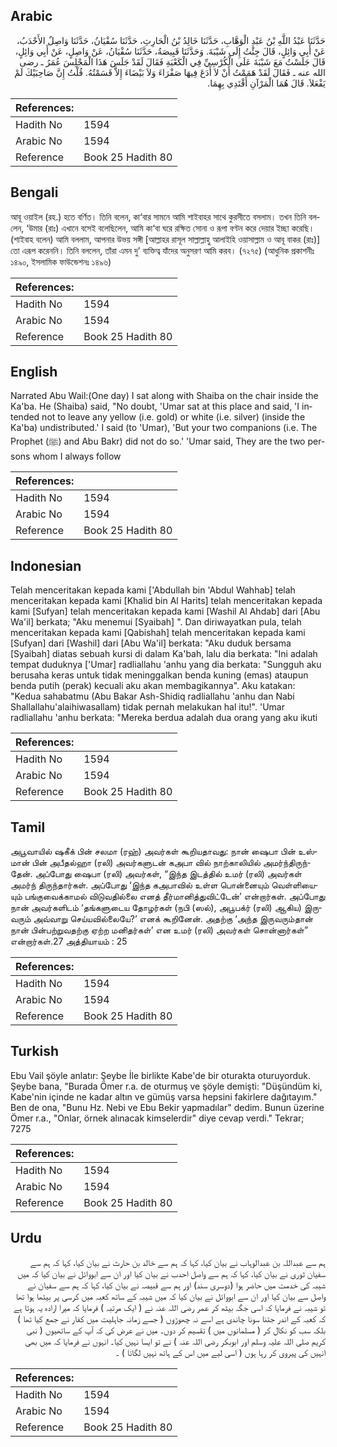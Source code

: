 ## Arabic


<div dir="rtl" lang="ar" style={{fontSize:'larger',backgroundColor:'#f8f9fa',padding:20}}>
حَدَّثَنَا عَبْدُ اللَّهِ بْنُ عَبْدِ الْوَهَّابِ، حَدَّثَنَا خَالِدُ بْنُ الْحَارِثِ، حَدَّثَنَا سُفْيَانُ، حَدَّثَنَا وَاصِلٌ الأَحْدَبُ، عَنْ أَبِي وَائِلٍ، قَالَ جِئْتُ إِلَى شَيْبَةَ‏.‏ وَحَدَّثَنَا قَبِيصَةُ، حَدَّثَنَا سُفْيَانُ، عَنْ وَاصِلٍ، عَنْ أَبِي وَائِلٍ، قَالَ جَلَسْتُ مَعَ شَيْبَةَ عَلَى الْكُرْسِيِّ فِي الْكَعْبَةِ فَقَالَ لَقَدْ جَلَسَ هَذَا الْمَجْلِسَ عُمَرُ ـ رضى الله عنه ـ فَقَالَ لَقَدْ هَمَمْتُ أَنْ لاَ أَدَعَ فِيهَا صَفْرَاءَ وَلاَ بَيْضَاءَ إِلاَّ قَسَمْتُهُ‏.‏ قُلْتُ إِنَّ صَاحِبَيْكَ لَمْ يَفْعَلاَ‏.‏ قَالَ هُمَا الْمَرْآنِ أَقْتَدِي بِهِمَا‏.‏
</div>
<div style={{backgroundColor:'#f8f9fa',padding:20, marginBottom: 10}}><table> <thead> <tr> <th>References:</th> <th></th> </tr> </thead> <tbody><tr><td>Hadith No</td><td>1594</td></tr><tr><td>Arabic No</td><td>1594</td></tr><tr><td>Reference</td><td>Book 25 Hadith 80</td></tr></tbody></table></div>

## Bengali


<div dir="ltr" lang="bn" style={{fontSize:'larger',backgroundColor:'#f8f9fa',padding:20}}>
আবূ ওয়াইল (রহ.) হতে বর্ণিত। তিনি বলেন, কা‘বার সামনে আমি শাইবাহর সাথে কুরসীতে বসলাম। তখন তিনি বললেন, ‘উমার (রাঃ) এখানে বসেই বলেছিলেন, আমি কা‘বা ঘরে রক্ষিত সোনা ও রূপা বণ্টন করে দেয়ার ইচ্ছা করেছি। (শাইবাহ বলেন) আমি বললাম, আপনার উভয় সঙ্গী [আল্লাহর রাসূল সাল্লাল্লাহু আলাইহি ওয়াসাল্লাম ও আবূ বাকর (রাঃ)] তো এরূপ করেননি। তিনি বললেন, তাঁরা এমন দু’ ব্যক্তিত্ব যাঁদের অনুসরণ আমি করব। (৭২৭৫) (আধুনিক প্রকাশনীঃ ১৪৯০, ইসলামিক ফাউন্ডেশনঃ ১৪৯৬)
</div>
<div style={{backgroundColor:'#f8f9fa',padding:20, marginBottom: 10}}><table> <thead> <tr> <th>References:</th> <th></th> </tr> </thead> <tbody><tr><td>Hadith No</td><td>1594</td></tr><tr><td>Arabic No</td><td>1594</td></tr><tr><td>Reference</td><td>Book 25 Hadith 80</td></tr></tbody></table></div>

## English


<div dir="ltr" lang="en" style={{fontSize:'larger',backgroundColor:'#f8f9fa',padding:20}}>
Narrated Abu Wail:(One day) I sat along with Shaiba on the chair inside the Ka'ba. He (Shaiba) said, "No doubt, 'Umar sat at this place and said, 'I intended not to leave any yellow (i.e. gold) or white (i.e. silver) (inside the Ka'ba) undistributed.' I said (to 'Umar), 'But your two companions (i.e. The Prophet (ﷺ) and Abu Bakr) did not do so.' 'Umar said, They are the two persons whom I always follow
</div>
<div style={{backgroundColor:'#f8f9fa',padding:20, marginBottom: 10}}><table> <thead> <tr> <th>References:</th> <th></th> </tr> </thead> <tbody><tr><td>Hadith No</td><td>1594</td></tr><tr><td>Arabic No</td><td>1594</td></tr><tr><td>Reference</td><td>Book 25 Hadith 80</td></tr></tbody></table></div>

## Indonesian


<div dir="ltr" lang="id" style={{fontSize:'larger',backgroundColor:'#f8f9fa',padding:20}}>
Telah menceritakan kepada kami ['Abdullah bin 'Abdul Wahhab] telah menceritakan kepada kami [Khalid bin Al Harits] telah menceritakan kepada kami [Sufyan] telah menceritakan kepada kami [Washil Al Ahdab] dari [Abu Wa'il] berkata; "Aku menemui [Syaibah] ". Dan diriwayatkan pula, telah menceritakan kepada kami [Qabishah] telah menceritakan kepada kami [Sufyan] dari [Washil] dari [Abu Wa'il] berkata: "Aku duduk bersama [Syaibah] diatas sebuah kursi di dalam Ka'bah, lalu dia berkata: "Ini adalah tempat duduknya ['Umar] radliallahu 'anhu yang dia berkata: "Sungguh aku berusaha keras untuk tidak meninggalkan benda kuning (emas) ataupun benda putih (perak) kecuali aku akan membagikannya". Aku katakan: "Kedua sahabatmu (Abu Bakar Ash-Shidiq radliallahu 'anhu dan Nabi Shallallahu'alaihiwasallam) tidak pernah melakukan hal itu!". 'Umar radliallahu 'anhu berkata: "Mereka berdua adalah dua orang yang aku ikuti
</div>
<div style={{backgroundColor:'#f8f9fa',padding:20, marginBottom: 10}}><table> <thead> <tr> <th>References:</th> <th></th> </tr> </thead> <tbody><tr><td>Hadith No</td><td>1594</td></tr><tr><td>Arabic No</td><td>1594</td></tr><tr><td>Reference</td><td>Book 25 Hadith 80</td></tr></tbody></table></div>

## Tamil


<div dir="ltr" lang="ta" style={{fontSize:'larger',backgroundColor:'#f8f9fa',padding:20}}>
அபூவாயில் ஷகீக் பின் சலமா (ரஹ்) அவர்கள் கூறியதாவது: நான் ஷைபா பின் உஸ்மான் பின் அபீதல்ஹா (ரலி) அவர்களுடன் கஅபா வில் நாற்காலியில் அமர்ந்திருந்தேன். அப்போது ஷைபா (ரலி) அவர்கள், “இந்த இடத்தில் உமர் (ரலி) அவர்கள் அமர்ந் திருந்தார்கள். அப்போது ‘இந்த கஅபாவில் உள்ள பொன்னையும் வெள்ளியையும் பங்குவைக்காமல் விடுவதில்லை எனத் தீர்மானித்துவிட்டேன்’ என்றார்கள். அப்போது நான் அவர்களிடம் ‘தங்களுடைய தோழர்கள் (நபி (ஸல்), அபூபக்ர் (ரலி) ஆகிய) இருவரும் அவ்வாறு செய்யவில்லையே?’ எனக் கூறினேன். அதற்கு ‘அந்த இருவரும்தான் நான் பின்பற்றுவதற்கு ஏற்ற மனிதர்கள்’ என உமர் (ரலி) அவர்கள் சொன்னார்கள்” என்றார்கள்.27 அத்தியாயம் : 25
</div>
<div style={{backgroundColor:'#f8f9fa',padding:20, marginBottom: 10}}><table> <thead> <tr> <th>References:</th> <th></th> </tr> </thead> <tbody><tr><td>Hadith No</td><td>1594</td></tr><tr><td>Arabic No</td><td>1594</td></tr><tr><td>Reference</td><td>Book 25 Hadith 80</td></tr></tbody></table></div>

## Turkish


<div dir="ltr" lang="tr" style={{fontSize:'larger',backgroundColor:'#f8f9fa',padding:20}}>
Ebu Vail şöyle anlatır: Şeybe İle birlikte Kabe'de bir oturakta oturuyorduk. Şeybe bana, "Burada Ömer r.a. de oturmuş ve şöyle demişti: "Düşündüm ki, Kabe'nin içinde ne kadar altın ve gümüş varsa hepsini fakirlere dağıtayım." Ben de ona, "Bunu Hz. Nebi ve Ebu Bekir yapmadılar" dedim. Bunun üzerine Ömer r.a., "Onlar, örnek alınacak kimselerdir" diye cevap verdi." Tekrar; 7275
</div>
<div style={{backgroundColor:'#f8f9fa',padding:20, marginBottom: 10}}><table> <thead> <tr> <th>References:</th> <th></th> </tr> </thead> <tbody><tr><td>Hadith No</td><td>1594</td></tr><tr><td>Arabic No</td><td>1594</td></tr><tr><td>Reference</td><td>Book 25 Hadith 80</td></tr></tbody></table></div>

## Urdu


<div dir="rtl" lang="ur" style={{fontSize:'larger',backgroundColor:'#f8f9fa',padding:20}}>
ہم سے عبداللہ بن عبدالوہاب نے بیان کیا، کہا کہ ہم سے خالد بن حارث نے بیان کیا، کہا کہ ہم سے سفیان ثوری نے بیان کیا، کہا کہ ہم سے واصل احدب نے بیان کیا اور ان سے ابووائل نے بیان کیا کہ میں شیبہ کی خدمت میں حاضر ہوا (دوسری سند) اور ہم سے قبیصہ نے بیان کیا، کہا کہ ہم سے سفیان نے واصل سے بیان کیا اور ان سے ابووائل نے بیان کیا کہ میں شیبہ کے ساتھ کعبہ میں کرسی پر بیٹھا ہوا تھا تو شیبہ نے فرمایا کہ اسی جگہ بیٹھ کر عمر رضی اللہ عنہ نے ( ایک مرتبہ ) فرمایا کہ میرا ارادہ یہ ہوتا ہے کہ کعبہ کے اندر جتنا سونا چاندی ہے اسے نہ چھوڑوں ( جسے زمانہ جاہلیت میں کفار نے جمع کیا تھا ) بلکہ سب کو نکال کر ( مسلمانوں میں ) تقسیم کر دوں۔ میں نے عرض کی کہ آپ کے ساتھیوں ( نبی کریم صلی اللہ علیہ وسلم اور ابوبکر رضی اللہ عنہ ) نے تو ایسا نہیں کیا۔ انہوں نے فرمایا کہ میں بھی انہیں کی پیروی کر رہا ہوں ( اسی لیے میں اس کے ہاتھ نہیں لگاتا ) ۔
</div>
<div style={{backgroundColor:'#f8f9fa',padding:20, marginBottom: 10}}><table> <thead> <tr> <th>References:</th> <th></th> </tr> </thead> <tbody><tr><td>Hadith No</td><td>1594</td></tr><tr><td>Arabic No</td><td>1594</td></tr><tr><td>Reference</td><td>Book 25 Hadith 80</td></tr></tbody></table></div>